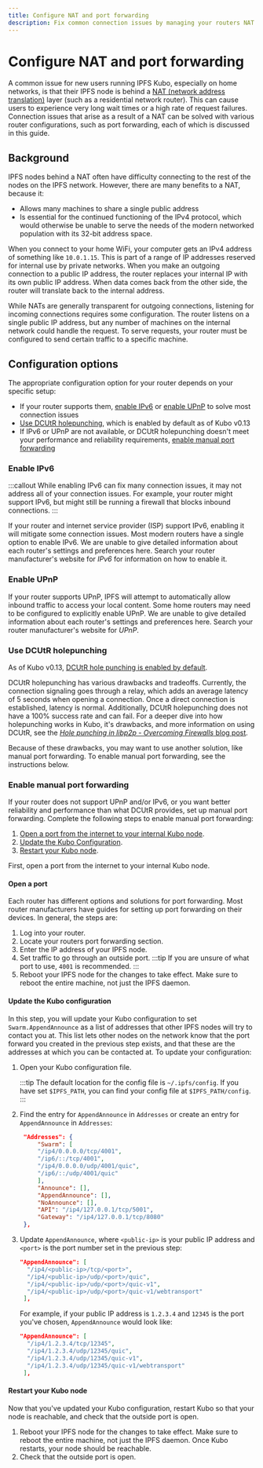 ```yaml
---
title: Configure NAT and port forwarding
description: Fix common connection issues by managing your routers NAT and forwarding ports so other IPFS nodes can interact with your node.
---
```


# Configure NAT and port forwarding

A common issue for new users running IPFS Kubo, especially on home networks, is that their IPFS node is behind a [NAT (network address translation)](../concepts/glossary.md#nat) layer (such as a residential network router). This can cause users to experience very long wait times or a high rate of request failures.
Connection issues that arise as a result of a NAT can be solved with various router configurations, such as port forwarding, each of which is discussed in this guide. 


## Background 

IPFS nodes behind a NAT often have difficulty connecting to the rest of the nodes on the IPFS network. However, there are many benefits to a NAT, because it:

- Allows many machines to share a single public address
- Is essential for the continued functioning of the IPv4 protocol, which would otherwise be unable to serve the needs of the modern networked population with its 32-bit address space.

When you connect to your home WiFi, your computer gets an IPv4 address of something like `10.0.1.15`. This is part of a range of IP addresses reserved for internal use by private networks. When you make an outgoing connection to a public IP address, the router replaces your internal IP with its own public IP address. When data comes back from the other side, the router will translate back to the internal address.

While NATs are generally transparent for outgoing connections, listening for incoming connections requires some configuration. The router listens on a single public IP address, but any number of machines on the internal network could handle the request. To serve requests, your router must be configured to send certain traffic to a specific machine. 

## Configuration options

The appropriate configuration option for your router depends on your specific setup:

- If your router supports them, [enable IPv6](#enable-ipv6) or [enable UPnP](#enable-upnp) to solve most connection issues
- [Use DCUtR holepunching](#use-dcutr-holepunching), which is enabled by default as of Kubo v0.13
- If IPv6 or UPnP are not available, or DCUtR holepunching doesn't meet your performance and reliability requirements, [enable manual port forwarding](#enable-manual-port-forwarding)

### Enable IPv6

:::callout
While enabling IPv6 can fix many connection issues, it may not address all of your connection issues. For example,  your router might support IPv6, but might still be running a firewall that blocks inbound connections.
:::

If your router and internet service provider (ISP) support IPv6, enabling it will mitigate some connection issues. Most modern routers have a single option to enable IPv6. We are unable to give detailed information about each router's settings and preferences here. Search your router manufacturer's website for _IPv6_ for information on how to enable it.

### Enable UPnP

If your router supports UPnP, IPFS will attempt to automatically allow inbound traffic to access your local content. Some home routers may need to be configured to explicitly enable UPnP. We are unable to give detailed information about each router's settings and preferences here. Search your router manufacturer's website for _UPnP_.


### Use DCUtR holepunching

As of Kubo v0.13, [DCUtR hole punching is enabled by default](https://github.com/ipfs/kubo/blob/master/docs/changelogs/v0.13.md#-relay-v2-client-with-auto-discovery-swarmrelayclient).

DCUtR holepunching has various drawbacks and tradeoffs. Currently, the connection signaling goes through a relay, which adds an average latency of 5 seconds when opening a connection. Once a direct connection is established, latency is normal. Additionally, DCUtR holepunching does not have a 100% success rate and can fail. For a deeper dive into how holepunching works in Kubo, it's drawbacks, and more information on using DCUtR, see the [_Hole punching in libp2p - Overcoming Firewalls_ blog post](https://blog.ipfs.tech/2022-01-20-libp2p-hole-punching/). 

Because of these drawbacks, you may want to use another solution, like manual port forwarding. To enable manual port forwarding, see the instructions below.

### Enable manual port forwarding

If your router does not support UPnP and/or IPv6, or you want better reliability and performance than what DCUtR provides, set up manual port forwarding. Complete the following steps to enable manual port forwarding:

1. [Open a port from the internet to your internal Kubo node](#open-a-port). 
1. [Update the Kubo Configuration](#update-the-kubo-configuration).
1. [Restart your Kubo node](#restart-your-kubo-node). 

First, open a port from the internet to your internal Kubo node.

#### Open a port 

Each router has different options and solutions for port forwarding. Most router manufacturers have guides for setting up port forwarding on their devices. In general, the steps are:

1. Log into your router.
1. Locate your routers port forwarding section.
1. Enter the IP address of your IPFS node.
1. Set traffic to go through an outside port. 
   :::tip
   If you are unsure of what port to use, `4001` is recommended.
   :::
1. Reboot your IPFS node for the changes to take effect. Make sure to reboot the entire machine, not just the IPFS daemon.

#### Update the Kubo configuration

In this step, you will update your Kubo configuration to set `Swarm.AppendAnnounce` as a list of addresses that other IPFS nodes will try to contact you at. This list lets other nodes on the network know that the port forward you created in the previous step exists, and that these are the addresses at which you can be contacted at. To update your configuration:

1. Open your Kubo configuration file. 

   :::tip
   The default location for the config file is `~/.ipfs/config`. If you have set `$IPFS_PATH`, you can find your config file at `$IPFS_PATH/config`.
   :::
   
1. Find the entry for `AppendAnnounce` in `Addresses` or create an entry for `AppendAnnounce` in `Addresses`:

   ```json
    "Addresses": {
        "Swarm": [
        "/ip4/0.0.0.0/tcp/4001",
        "/ip6/::/tcp/4001",
        "/ip4/0.0.0.0/udp/4001/quic",
        "/ip6/::/udp/4001/quic"
        ],
        "Announce": [],
        "AppendAnnounce": [],
        "NoAnnounce": [],
        "API": "/ip4/127.0.0.1/tcp/5001",
        "Gateway": "/ip4/127.0.0.1/tcp/8080"
    },
    ``` 

1. Update `AppendAnnounce`, where `<public-ip>` is your public IP address and `<port>` is the port number set in the previous step: 

   ```json
   "AppendAnnounce": [
     "/ip4/<public-ip>/tcp/<port>",
     "/ip4/<public-ip>/udp/<port>/quic",
     "/ip4/<public-ip>/udp/<port>/quic-v1",
     "/ip4/<public-ip>/udp/<port>/quic-v1/webtransport"
    ],
   ```

   For example, if your public IP address is `1.2.3.4` and `12345` is the port you've chosen, `AppendAnnounce` would look like:

   ```json
   "AppendAnnounce": [
     "/ip4/1.2.3.4/tcp/12345",
     "/ip4/1.2.3.4/udp/12345/quic",
     "/ip4/1.2.3.4/udp/12345/quic-v1",
     "/ip4/1.2.3.4/udp/12345/quic-v1/webtransport"
    ],
   ```

#### Restart your Kubo node

Now that you've updated your Kubo configuration, restart Kubo so that your node is reachable, and check that the outside port is open.

1. Reboot your IPFS node for the changes to take effect. Make sure to reboot the entire machine, not just the IPFS daemon. Once Kubo restarts, your node should be reachable. 
1. Check that the outside port is open.
